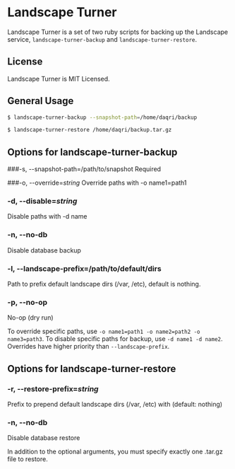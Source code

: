 # Landscape Turner

Landscape Turner is a set of two ruby scripts for backing up the Landscape service, `landscape-turner-backup` and `landscape-turner-restore`.

## License

Landscape Turner is MIT Licensed.

## General Usage

```bash
$ landscape-turner-backup --snapshot-path=/home/daqri/backup

$ landscape-turner-restore /home/daqri/backup.tar.gz
```

## Options for landscape-turner-backup

###-s, --snapshot-path=/path/to/snapshot
Required

###-o, --override=*string*
Override paths with -o name1=path1

### -d, --disable=*string*
Disable paths with -d name

### -n, --no-db
Disable database backup

### -l, --landscape-prefix=/path/to/default/dirs
Path to prefix default landscape dirs (/var, /etc), default is nothing.

### -p, --no-op
No-op (dry run)

To override specific paths, use `-o name1=path1 -o name2=path2 -o name3=path3`. To disable specific paths for backup, use `-d name1 -d name2`. Overrides have higher priority than `--landscape-prefix`.

## Options for landscape-turner-restore

### -r, --restore-prefix=*string*
Prefix to prepend default landscape dirs (/var, /etc) with (default: nothing)

### -n, --no-db
Disable database restore


In addition to the optional arguments, you must specify exactly one .tar.gz file to restore.
